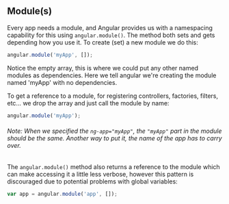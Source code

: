 ## Module(s)
Every app needs a module, and Angular provides us with a namespacing capability for this using `angular.module()`. The method both sets and gets depending how you use it. To create (set) a new module we do this:

```js
angular.module('myApp', []);
```

Notice the empty array, this is where we could put any other named modules as dependencies.  Here we tell angular we're creating the module named 'myApp' with no dependencies.

To get a reference to a module, for registering controllers, factories, filters, etc&hellip; we drop the array and just call the module by name:

```js
angular.module('myApp');
```

###### Note: When we specified the `ng-app="myApp"`, the `"myApp"` part in the module should be the same. Another way to put it, the name of the app has to carry over.

The `angular.module()` method also returns a reference to the module which can make accessing it a little less verbose, however this pattern is discouraged due to potential problems with global variables:

```js
var app = angular.module('app', []);
```